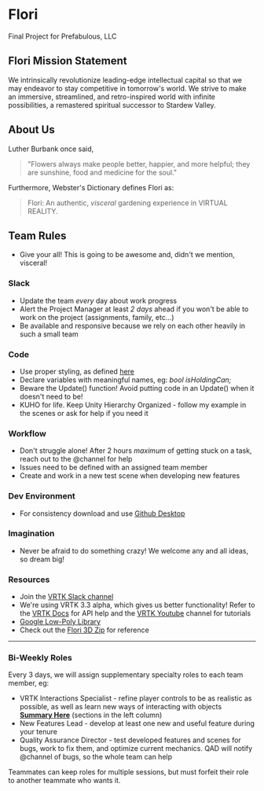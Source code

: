  
# Flori
Final Project for Prefabulous, LLC


## Flori Mission Statement
We intrinsically revolutionize leading-edge intellectual capital so that we may endeavor to stay competitive in tomorrow's world. We strive to make an immersive, streamlined, and retro-inspired world with infinite possibilities, a remastered spiritual successor to Stardew Valley.

## About Us

Luther Burbank once said, 
>"Flowers always make people better, happier, and more helpful; they are sunshine, food and medicine for the soul."


Furthermore, Webster's Dictionary defines Flori as:
> Flori: An authentic, *visceral* gardening experience in VIRTUAL REALITY.

## Team Rules

* Give your all! This is going to be awesome and, didn't we mention, visceral!

### Slack

* Update the team *every* day about work progress
* Alert the Project Manager at least *2 days* ahead if you won't be able to work on the project (assignments, family, etc...)
* Be available and responsive because we rely on each other heavily in such a small team

### Code

* Use proper styling, as defined [here](https://github.com/raywenderlich/c-sharp-style-guide)
* Declare variables with meaningful names, eg: *bool isHoldingCan;*
* Beware the Update() function! Avoid putting code in an Update() when it doesn't need to be!
* KUHO for life. Keep Unity Hierarchy Organized - follow my example in the scenes or ask for help if you need it

### Workflow

* Don't struggle alone! After 2 hours *maximum* of getting stuck on a task, reach out to the @channel for help
* Issues need to be defined with an assigned team member
* Create and work in a new test scene when developing new features

### Dev Environment

* For consistency download and use [Github Desktop](https://desktop.github.com/)

### Imagination

* Never be afraid to do something crazy! We welcome any and all ideas, so dream big!

### Resources

* Join the [VRTK Slack channel](http://invite.vrtk.io)
* We're using VRTK 3.3 alpha, which gives us better functionality! Refer to the [VRTK Docs](https://vrtoolkit.readme.io/docs/) for API help and the [VRTK Youtube](https://www.youtube.com/channel/UCWRk-LEMUNoZxUmY1wO7DBQ) channel for tutorials
* [Google Low-Poly Library](https://poly.google.com/)
* Check out the [Flori 3D Zip](https://www.dropbox.com/s/ptpzdqdmo9uxf5p/Flori.zip?dl=0) for reference

---

### Bi-Weekly Roles

Every 3 days, we will assign supplementary specialty roles to each team member, eg:
* VRTK Interactions Specialist - refine player controls to be as realistic as possible, as well as learn new ways of interacting with objects [**Summary Here**](https://vrtoolkit.readme.io/docs/summary-2) (sections in the left column)
* New Features Lead - develop at least one new and useful feature during your tenure
* Quality Assurance Director - test developed features and scenes for bugs, work to fix them, and optimize current mechanics. QAD will notify @channel of bugs, so the whole team can help

Teammates can keep roles for multiple sessions, but must forfeit their role to another teammate who wants it.
